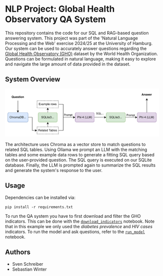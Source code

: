 # NLP Project: Global Health Observatory QA System

This repository contains the code for our SQL and RAG-based question answering system. This project was part of the 'Natural Language Processing and the Web' exercise 2024/25 at the University of Hamburg. Our system can be used to accurately answer questions regarding the [Global Health Observatory (GHO)](https://www.who.int/data/gho) dataset by the World Health Organization. Questions can be formulated in natural language, making it easy to explore and navigate the large amount of data provided in the dataset. 

## System Overview
![image](media/system_overview.svg)

The architecture uses Chroma as a vector store to match questions to related SQL tables. Using Ollama we prompt an LLM with the matching tables and some example data rows to generate a fitting SQL query based on the user-provided question. The SQL query is executed on our SQLite database. Finally, the LLM is prompted again to summarize the SQL results and generate the system's response to the user.

## Usage
Dependencies can be installed via:
```
pip install -r requirements.txt
```
To run the QA system you have to first download and filter the GHO indicators. This can be done with the [`download_indicators`](download_indicators.ipynb) notebook. Note that in this example we only used the _diabetes prevalence_ and _HIV cases_ indicators. To run the model and ask questions, refer to the [`run_model`](run_model.ipynb) notebook.

## Authors
- Sven Schreiber
- Sebastian Winter